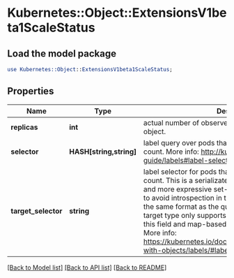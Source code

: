 # Kubernetes::Object::ExtensionsV1beta1ScaleStatus

## Load the model package
```perl
use Kubernetes::Object::ExtensionsV1beta1ScaleStatus;
```

## Properties
Name | Type | Description | Notes
------------ | ------------- | ------------- | -------------
**replicas** | **int** | actual number of observed instances of the scaled object. | 
**selector** | **HASH[string,string]** | label query over pods that should match the replicas count. More info: http://kubernetes.io/docs/user-guide/labels#label-selectors | [optional] 
**target_selector** | **string** | label selector for pods that should match the replicas count. This is a serializated version of both map-based and more expressive set-based selectors. This is done to avoid introspection in the clients. The string will be in the same format as the query-param syntax. If the target type only supports map-based selectors, both this field and map-based selector field are populated. More info: https://kubernetes.io/docs/concepts/overview/working-with-objects/labels/#label-selectors | [optional] 

[[Back to Model list]](../README.md#documentation-for-models) [[Back to API list]](../README.md#documentation-for-api-endpoints) [[Back to README]](../README.md)


